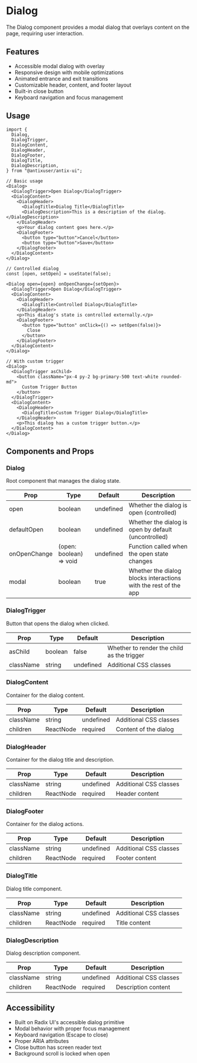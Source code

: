 # Dialog

The Dialog component provides a modal dialog that overlays content on the page, requiring user interaction.

## Features

- Accessible modal dialog with overlay
- Responsive design with mobile optimizations
- Animated entrance and exit transitions
- Customizable header, content, and footer layout
- Built-in close button
- Keyboard navigation and focus management

## Usage

```tsx
import {
  Dialog,
  DialogTrigger,
  DialogContent,
  DialogHeader,
  DialogFooter,
  DialogTitle,
  DialogDescription,
} from "@antixuser/antix-ui";

// Basic usage
<Dialog>
  <DialogTrigger>Open Dialog</DialogTrigger>
  <DialogContent>
    <DialogHeader>
      <DialogTitle>Dialog Title</DialogTitle>
      <DialogDescription>This is a description of the dialog.</DialogDescription>
    </DialogHeader>
    <p>Your dialog content goes here.</p>
    <DialogFooter>
      <button type="button">Cancel</button>
      <button type="button">Save</button>
    </DialogFooter>
  </DialogContent>
</Dialog>

// Controlled dialog
const [open, setOpen] = useState(false);

<Dialog open={open} onOpenChange={setOpen}>
  <DialogTrigger>Open Dialog</DialogTrigger>
  <DialogContent>
    <DialogHeader>
      <DialogTitle>Controlled Dialog</DialogTitle>
    </DialogHeader>
    <p>This dialog's state is controlled externally.</p>
    <DialogFooter>
      <button type="button" onClick={() => setOpen(false)}>
        Close
      </button>
    </DialogFooter>
  </DialogContent>
</Dialog>

// With custom trigger
<Dialog>
  <DialogTrigger asChild>
    <button className="px-4 py-2 bg-primary-500 text-white rounded-md">
      Custom Trigger Button
    </button>
  </DialogTrigger>
  <DialogContent>
    <DialogHeader>
      <DialogTitle>Custom Trigger Dialog</DialogTitle>
    </DialogHeader>
    <p>This dialog has a custom trigger button.</p>
  </DialogContent>
</Dialog>
```

## Components and Props

### Dialog

Root component that manages the dialog state.

| Prop         | Type                    | Default   | Description                                                     |
| ------------ | ----------------------- | --------- | --------------------------------------------------------------- |
| open         | boolean                 | undefined | Whether the dialog is open (controlled)                         |
| defaultOpen  | boolean                 | undefined | Whether the dialog is open by default (uncontrolled)            |
| onOpenChange | (open: boolean) => void | undefined | Function called when the open state changes                     |
| modal        | boolean                 | true      | Whether the dialog blocks interactions with the rest of the app |

### DialogTrigger

Button that opens the dialog when clicked.

| Prop      | Type    | Default   | Description                                |
| --------- | ------- | --------- | ------------------------------------------ |
| asChild   | boolean | false     | Whether to render the child as the trigger |
| className | string  | undefined | Additional CSS classes                     |

### DialogContent

Container for the dialog content.

| Prop      | Type      | Default   | Description            |
| --------- | --------- | --------- | ---------------------- |
| className | string    | undefined | Additional CSS classes |
| children  | ReactNode | required  | Content of the dialog  |

### DialogHeader

Container for the dialog title and description.

| Prop      | Type      | Default   | Description            |
| --------- | --------- | --------- | ---------------------- |
| className | string    | undefined | Additional CSS classes |
| children  | ReactNode | required  | Header content         |

### DialogFooter

Container for the dialog actions.

| Prop      | Type      | Default   | Description            |
| --------- | --------- | --------- | ---------------------- |
| className | string    | undefined | Additional CSS classes |
| children  | ReactNode | required  | Footer content         |

### DialogTitle

Dialog title component.

| Prop      | Type      | Default   | Description            |
| --------- | --------- | --------- | ---------------------- |
| className | string    | undefined | Additional CSS classes |
| children  | ReactNode | required  | Title content          |

### DialogDescription

Dialog description component.

| Prop      | Type      | Default   | Description            |
| --------- | --------- | --------- | ---------------------- |
| className | string    | undefined | Additional CSS classes |
| children  | ReactNode | required  | Description content    |

## Accessibility

- Built on Radix UI's accessible dialog primitive
- Modal behavior with proper focus management
- Keyboard navigation (Escape to close)
- Proper ARIA attributes
- Close button has screen reader text
- Background scroll is locked when open
